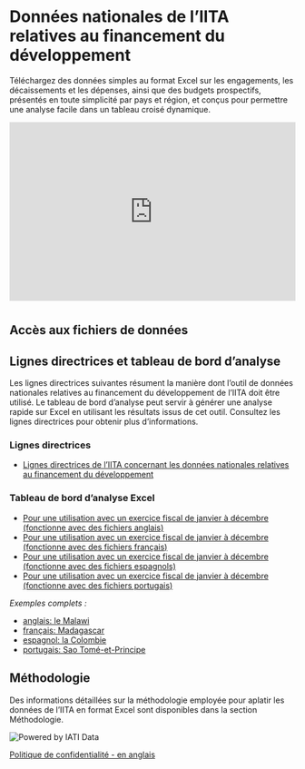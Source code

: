 # Données nationales de l’IITA relatives au financement du développement

<p class="lead">Téléchargez des données simples au format Excel sur les engagements, les décaissements et les dépenses, ainsi que des budgets prospectifs, présentés en toute simplicité par pays et région, et conçus pour permettre une analyse facile dans un tableau croisé dynamique.</p>

<iframe width="100%" height="315" src="https://www.youtube.com/embed/jhrAWVlAKLI?controls=0" title="YouTube video player" frameborder="0" allow="accelerometer; autoplay; clipboard-write; encrypted-media; gyroscope; picture-in-picture" allowfullscreen style="margin:0px 0px 10px 0px;"></iframe>

<div class="text-md-center ml-md-5 mr-md-5">

## Accès aux fichiers de données

<download-file></download-file>

</div>

## Lignes directrices et tableau de bord d’analyse

Les lignes directrices suivantes résument la manière dont l’outil de données nationales relatives au financement du développement de l’IITA doit être utilisé. Le tableau de bord d’analyse peut servir à générer une analyse rapide sur Excel en utilisant les résultats issus de cet outil. Consultez les lignes directrices pour obtenir plus d’informations.

### Lignes directrices

* [Lignes directrices de l’IITA concernant les données nationales relatives au financement du développement](/guidance/IATI%20CDFD%20Guidance_v2_FR.pdf)

### Tableau de bord d’analyse Excel

* [Pour une utilisation avec un exercice fiscal de janvier à décembre (fonctionne avec des fichiers anglais)](/dashboards/v2%20IATI%20CDFD%20Analysis%20Dashboard_Jan-Dec.xlsx)
* [Pour une utilisation avec un exercice fiscal de janvier à décembre (fonctionne avec des fichiers français)](/dashboards/v2%20Tableau%20de%20bord%20d’analyse%20de%20l’outil%20CDFD%20de%20l’IITA_Jan-Dec_FR.xlsx)
* [Pour une utilisation avec un exercice fiscal de janvier à décembre (fonctionne avec des fichiers espagnols)](/dashboards/v2%20Panel%20de%20analisis_Eni-Dic_ES.xlsx)
* [Pour une utilisation avec un exercice fiscal de janvier à décembre (fonctionne avec des fichiers portugais)](/dashboards/v2%20Painel%20de%20Análise%20de%20DFDP%20da%20IATI_Jan-Dez_PT.xlsx)

_Exemples complets :_

* [anglais: le Malawi](/dashboards/v2%20IATI%20CDFD%20Analysis%20Dashboard_Jan-Dec_Malawi%20Example.xlsx)
* [français: Madagascar](/dashboards/v2%20Tableau%20de%20bord%20d’analyse%20de%20l’outil%20CDFD%20de%20l’IITA_Jan-Déc_FR_Madagascar.xlsx)
* [espagnol: la Colombie](/dashboards/v2%20Panel%20de%20análisis_Eni-Dic_ES_Colombia.xlsx)
* [portugais: Sao Tomé-et-Principe](/dashboards/v2%20Painel%20de%20Análise%20de%20DFDP%20da%20IATI_Jan-Dez_PT_São%20Tomé%20e%20Príncipe.xlsx)

## Méthodologie
Des informations détaillées sur la méthodologie employée pour aplatir les données de l’IITA en format Excel sont disponibles dans la section Méthodologie.

<p class="center-logo">
	<img src="/powered-by-iati.png" alt="Powered by IATI Data" />
</p>

[Politique de confidentialité - en anglais](https://iatistandard.org/en/privacy-policy/)